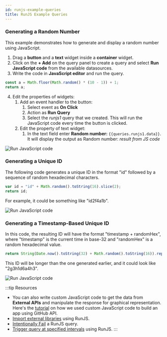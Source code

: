 ```yaml
---
id: runjs-example-queries
title: RunJS Example Queries
---
```

### Generating a Random Number

This example demonstrates how to generate and display a random number using JavaScript.

1. Drag a **button** and a **text** widget inside a **container** widget.
2. Click on the **+ Add** on the query panel to create a query and select **Run JavaScript code** from the available datasources.
3. Write the code in **JavaScript editor** and run the query.

```js
const a = Math.floor(Math.random() * (10 - 1)) + 1;
return a;
```

4. Edit the properties of widgets:
    1. Add an event handler to the button:
        1. Select event as **On Click** 
        2. Action as **Run Query**
        3. Select the *runjs1* query that we created. This will run the JavaScript code every time the button is clicked.
    2. Edit the property of text widget:
        1. In the text field enter **Random number:** `{{queries.runjs1.data}}`. It will display the output as Random number: *result from JS code*

<img className="screenshot-full" src="/img/datasource-reference/custom-javascript/random-num.png" alt="Run JavaScript code" />

### Generating a Unique ID

The following code generates a unique ID in the format "id" followed by a sequence of random hexadecimal characters.

```js
var id = "id" + Math.random().toString(16).slice(2);
return id;
```
For example, it could be something like "id2f4a1b".

<img className="screenshot-full" src="/img/datasource-reference/custom-javascript/unique-id-1.png" alt="Run JavaScript code" />

### Generating a Timestamp-Based Unique ID

In this code, the resulting ID will have the format "timestamp + randomHex", where "timestamp" is the current time in base-32 and "randomHex" is a random hexadecimal value.

```js
return String(Date.now().toString(32) + Math.random().toString(16)).replace(/\./g, '');
```

This ID will be longer than the one generated earlier, and it could look like "2g3h1d6a4h3".

<img className="screenshot-full" src="/img/datasource-reference/custom-javascript/unique-id-2.png" alt="Run JavaScript code" />

:::tip Resources
- You can also write custom JavaScript code to get the data from **External APIs** and manipulate the response for graphical representation. Here's the [tutorial](https://blog.tooljet.com/build-github-stars-history-app-in-5-minutes-using-low-code/) on how we used custom JavaScript code to build an app using GitHub API.
- [Import external libraries](/docs/how-to/import-external-libraries-using-runjs) using RunJS.
- [Intentionally Fail](docs/how-to/intentionally-fail-js-query) a RunJS query.
- [Trigger query at specified intervals](/docs/how-to/run-query-at-specified-intervals) using RunJS.
:::



